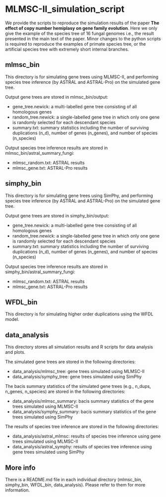 # MLMSC-II_simulation_script
 
We provide the scripts to reproduce the simulation results of the paper **The effect of copy number hemiplasy on gene family evolution**. Here we only give the example of the species tree of 16 fungal genomes i.e., the result presented in the main text of the paper. Minor changes to the python scripts is required to reproduce the examples of primate species tree, or the artificial species tree with extremely short internal branches. 

## mlmsc_bin
This directory is for simulating gene trees using MLMSC-II, and performing species tree inference (by ASTRAL and ASTRAL-Pro) on the simulated gene tree.

Output gene trees are stored in mlmsc_bin/output:
* gene_tree.newick: a multi-labelled gene tree consisting of all homologous genes
* random_tree.newick: a single-labelled gene tree in which only one gene is randomly selected for each descendant species 
* summary.txt: summary statistics including the number of surviving duplications (n_d), number of genes (n_genes), and number of species (n_species)

Output species tree inference results are stored in mlmsc_bin/astral_summary_fungi:
* mlmsc_random.txt: ASTRAL results
* mlmsc_gene.txt: ASTRAL-Pro results

## simphy_bin
This directory is for simulating gene trees using SimPhy, and performing species tree inference (by ASTRAL and ASTRAL-Pro) on the simulated gene tree.

Output gene trees are stored in simphy_bin/output:
* gene_tree.newick: a multi-labelled gene tree consisting of all homologous genes
* random_tree.newick: a single-labelled gene tree in which only one gene is randomly selected for each descendant species 
* summary.txt: summary statistics including the number of surviving duplications (n_d), number of genes (n_genes), and number of species (n_species)

Output species tree inference results are stored in simphy_bin/astral_summary_fungi:
* mlmsc_random.txt: ASTRAL results
* mlmsc_gene.txt: ASTRAL-Pro results

## WFDL_bin
This directory is for simulating higher order duplications using the WFDL model.

## data_analysis
This directory stores all simulation results and R scripts for data analysis and plots.

The simulated gene trees are stored in the following directories:
* data_analysis/mlmsc_tree: gene trees simulated using MLMSC-II
* data_analysis/symphy_tree: gene trees simulated using SimPhy

The bacis summary statistics of the simulated gene trees (e.g., n_dups, n_genes, n_species) are stored in the following directories:
* data_analysis/mlmsc_summary: bacis summary statistics of the gene trees simulated using MLMSC-II
* data_analysis/symphy_summary: bacis summary statistics of the gene trees simulated using SimPhy

The results of species tree inference are stored in the following directories:
* data_analysis/astral_mlmsc: results of species tree inference using gene trees simulated using MLMSC-II
* data_analysis/astral_symphy: results of species tree inference using gene trees simulated using SimPhy

## More info
There is a README.md file in each individual directory (mlmsc_bin, simphy_bin, WFDL_bin, data_analysis). Please refer to them for more information.
